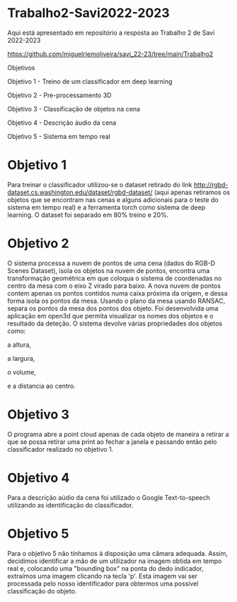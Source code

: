 # Trabalho2-Savi2022-2023
Aqui está apresentado em repositório a resposta ao Trabalho 2 de Savi 2022-2023

https://github.com/miguelriemoliveira/savi_22-23/tree/main/Trabalho2
 
Objetivos

Objetivo 1 - Treino de um classificador em deep learning

Objetivo 2 - Pre-processamento 3D

Objetivo 3 - Classificação de objetos na cena

Objetivo 4 - Descrição áudio da cena

Objetivo 5 - Sistema em tempo real

# Objetivo 1
Para treinar o classificador utilizou-se o dataset retirado do link http://rgbd-dataset.cs.washington.edu/dataset/rgbd-dataset/ (aqui apenas retiramos os objetos que se encontram nas cenas e alguns adicionais para o teste do sistema em tempo real) e a ferramenta torch como sistema de deep learning. O dataset foi separado em 80% treino e 20%.

# Objetivo 2
O sistema processa a nuvem de pontos de uma cena (dados do RGB-D Scenes Dataset), isola os objetos na nuvem de pontos, encontra uma transformação geométrica em que coloqua o sistema de coordenadas no centro da mesa com o eixo Z virado para baixo. A nova nuvem de pontos contem apenas os pontos contidos numa caixa próxima da origem, e dessa forma isola os pontos da mesa.
Usando o plano da mesa usando RANSAC, separa os pontos da mesa dos pontos dos objeto. Foi desenvolvida uma aplicação em open3d que permita visualizar os nomes dos objetos e o resultado da deteção.
O sistema devolve várias propriedades dos objetos como:

a altura,

a largura,

o volume,

e a distancia ao centro.

# Objetivo 3
O programa abre a point cloud apenas de cada objeto de maneira a retirar a que se possa retirar uma print ao fechar a janela e passando então  pelo classificador realizado no objetivo 1. 
# Objetivo 4
Para a descrição aúdio da cena foi utilizado o Google Text-to-speech utilizando as identificação do classificador.
# Objetivo 5
Para o objetivo 5 não tínhamos à disposição uma câmara adequada. 
Assim, decidimos identificar a mão de um utilizador na imagem obtida em tempo real e, 
colocando uma "bounding box" na ponta do dedo indicador, extraímos uma imagem clicando na tecla 'p'. 
Esta imagem vai ser processada pelo nosso identificador para obtermos uma possível classificação do objeto.
